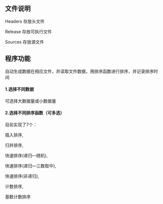 ## 文件说明 

Headers 存放头文件

Release 存放可执行文件

Sources 存放源文件



## 程序功能

自动生成数据在相应文件，并读取文件数据，用排序函数进行排序，并记录排序时间

#### 1.选择不同数据

可选择大数据量或小数据量

#### 2.选择不同排序函数（可多选）

目前实现了7个：

插入排序,

归并排序,

快速排序(递归—随机),

快速排序(递归—三数取中),

快速排序(非递归),

计数排序,

基数计数排序

